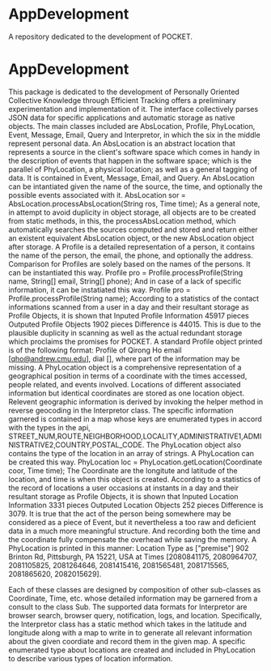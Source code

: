 # AppDevelopment
A repository dedicated to the development of POCKET.

  # AppDevelopment

 This package is dedicated to the development of Personally Oriented Collective Knowledge through Efficient Tracking offers a preliminary experimentation and implementation of it. The interface collectively parses JSON data for specific applications and automatic storage as native objects.
  The main classes included are AbsLocation, Profile, PhyLocation, Event, Message, Email, Query and Interpretor, in which the six in the middle represent personal data. 
  An AbsLocation is an abstract location that represents a source in the client's software space which comes in handy in the description of events that happen in the software space; which is the parallel of PhyLocation, a physical location; as well as a general tagging of data. It is contained in Event, Message, Email, and Query.
  An AbsLocation can be intantiated given the name of the source, the time, and optionally the possible events associated with it. 
                     AbsLocation sor = AbsLocation.processAbsLocation(String ros, Time time);
  As a general note, in attempt to avoid duplicity in object storage, all objects are to be created from static methods, in this, the processAbsLocation method, which automatically searches the sources computed and stored and return either an existent equivalent AbsLocation object, or the new AbsLocation object after storage.
  A Profile is a detailed representation of a person, it contains the name of the person, the email, the phone, and optionally the address. Comparison for Profiles are solely based on the names of the persons.
  It can be instantiated this way.
                    Profile pro = Profile.processProfile(String name, String[] email, String[] phone);
  And in case of a lack of specific information, it can be instatiated this way.
                    Profile pro = Profile.processProfile(String name);
  According to a statistics of the contact informations scanned from a user in a day and their resultant storage as Profile Objects, it is shown that 
                                        Inputed Profile Information 45917 pieces
                                           Outputed Profile Objects 1902 pieces
                                                     Difference is 44015.
  This is due to the plausible duplicity in scanning as well as the actual redundant storage which proclaims the promises for POCKET. A standard Profile object printed is of the following format:
                                        Profile of Qirong Ho
                                        email [qho@andrew.cmu.edu], dial [],
where part of the information may be missing.
   A PhyLocation object is a comprehensive representation of a geographical position in terms of a coordinate with the times accessed, people related, and events involved. Locations of different associated information but identical coordinates are stored as one location object. Relevent geographic information is derived by invoking the helper method in reverse geocoding in the Interpretor class. The specific information garnered is contained in a map whose keys are enumerated types in accord with the types in the api, STREET_NUM,ROUTE,NEIGHBORHOOD,LOCALITY,ADMINISTRATIVE1,ADMINISTRATIVE2,COUNTRY,POSTAL_CODE. The PhyLocation object also contains the type of the location in an array of strings.
   A PhyLocation can be created this way.
                    PhyLocation loc = PhyLocation.getLocation(Coordinate coor, Time time);
   The Coordinate are the longitute and latitude of the location, and time is when this object is created. 
   According to a statistics of the record of locations a user occasions at instants in a day and their resultant storage as Profile Objects, it is shown that
                                        Inputed Location Information 3331 pieces
                                           Outputed Location Objects 252 pieces
                                                      Difference is 3079.
  It is true that the act of the person being somewhere may be considered as a piece of Event, but it nevertheless a too raw and deficient data in a much more meaningful structure. And recording both the time and the coordinate fully compensate the overhead while saving the memory.
  A PhyLocation is printed in this manner:
                                       Location
                                       Type as ["premise"]
                                       902 Brinton Rd, Pittsburgh, PA 15221, USA
                                       at Times [2080841175, 2080964707, 2081105825, 2081264646, 2081415416, 2081565481, 2081715565,                                            2081865620, 2082015629].
 

 
  Each of these classes are designed by composition of other sub-classes as Coordinate, Time, etc. whose detailed information may be garnered from a consult to the class Sub.
  The supported data formats for Interpretor are browser search, browser query, notification, logs, and location. Specifically, the Interpretor class has a static method which takes in the latitude and longitude along with a map to write in to generate all relevant information about the given coordiate and record them in the given map. A specific enumerated type about locations are created and included in PhyLocation to describe various types of location information. 
